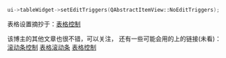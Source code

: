 ```C++
ui->tableWidget->setEditTriggers(QAbstractItemView::NoEditTriggers);    //设置表格不可编辑
```
表格设置摘抄于：[表格控制](https://blog.csdn.net/qq_33154343/article/details/103485154)

该博主的其他文章也很不错，可以关注，
还有一些可能会用的上的链接(未看)：
[滚动条控制](https://blog.csdn.net/qq_33154343/article/details/101003081)
[表格滚动条](https://blog.csdn.net/QIJINGBO123/article/details/84185272)
[表格控制](https://blog.csdn.net/qq_33154343/article/details/103485154)
